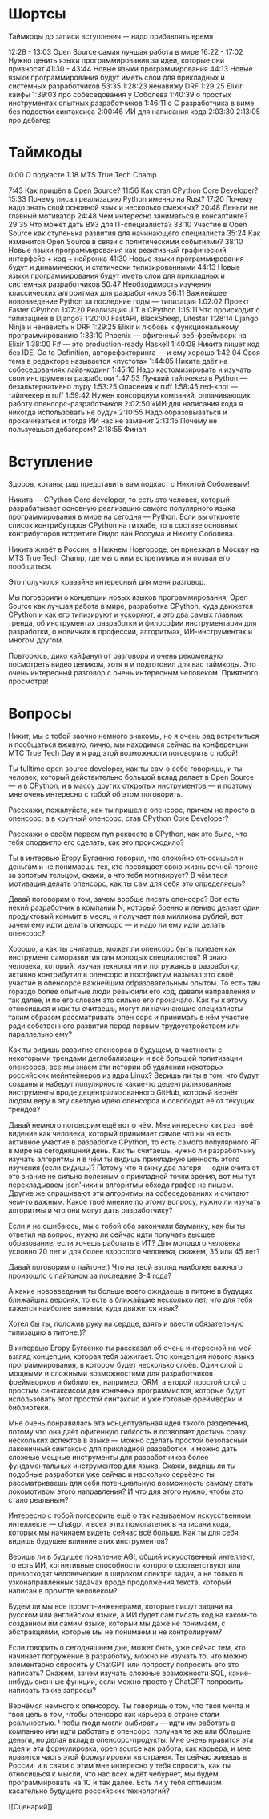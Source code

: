 # Шортсы

Таймкоды до записи вступления -- надо прибавлять время

12:28 - 13:03 Open Source самая лучшая работа в мире
16:22 - 17:02 Нужно ценить языки программирования за идеи, которые они привносят
41:30 - 43:44 Новые языки программирования
44:13 Новые языки программирования будут иметь слои для прикладных и системных разработчиков
53:35
1:28:23 ненавижу DRF
1:29:25 Elixir кайфы
1:39:03 про собеседования у Соболева
1:40:39 о простых инструментах опытных разработчиков
1:46:11 о С разработчика в виме без подсетки синтаксиса
2:00:46 ИИ для написания кода
2:03:30
2:13:05 про дебагер

# Таймкоды

0:00 О подкасте
1:18 MTS True Tech Champ

7:43 Как пришёл в Open Source?
11:56 Как стал CPython Core Developer?
15:33 Почему писал реализацию Python именно на Rust?
17:20 Почему надо знать свой основной язык и несколько смежных?
20:48 Деньги не главный мотиватор
24:48 Чем интересно заниматься в консалтинге?
29:35 Что может дать ВУЗ для IT-специалиста?
33:10 Участие в Open Source как ступенька развития для начинающего специалиста
35:24 Как изменится Open Source в связи с политическими событиями?
38:10 Новые языки программирования как реактивный графический интерфейс + код + нейронка
41:30 Новые языки программирования будут и динамически, и статически типизированными
44:13 Новые языки программирования будут иметь слои для прикладных и системных разработчиков
50:47 Необходимость изучения классических алгоритмах для разработчиков
56:11 Важнейшее нововведение Python за последние годы — типизация
1:02:02 Проект Faster CPython
1:07:20 Реализация JIT в CPython
1:15:11 Что происходит с типизацией в Django?
1:20:00 FastAPI, BlackSheep, Litestar
1:28:14 Django Ninja и ненависть к DRF
1:29:25 Elixir и любовь к функциональному программированию
1:33:10 Phoenix — офигенный веб-фреймворк на Elixir
1:38:00 F# — это production-ready Haskell
1:40:08 Никита пишет код без IDE, Go to Definition, авторефакторинга — и ему хорошо
1:42:04 Своя тема в редакторе называется «пустота»
1:44:05 Никита даёт на собеседованиях лайв-кодинг
1:45:10 Надо кастомизировать и изучать свои инструменты разработки
1:47:53 Лучший тайпчекер в Python — безальтернативно mypy
1:53:25 Опасения к ruff
1:58:45 red-knot — тайпчекер в ruff
1:59:42 Нужен консорциум компаний, оплачивающих работу опенсорс-разработчиков
2:02:50 «ИИ для написания кода я никогда использовать не буду»
2:10:55 Надо образовываться и прокачиваться и тогда ИИ нас не заменит 
2:13:15 Почему не пользуешься дебагером?
2:18:55 Финал

# Вступление

Здоров, котаны, рад представить вам подкаст с Никитой Соболевым!

Никита — CPython Core developer, то есть это человек, который разрабатывает основную реализацию самого популярного языка программирования в мире на сегодня — Python. Если вы откроете список контрибуторов CPython на гитхабе, то в составе основных контрибуторов встретите Гвидо ван Россума и Никиту Соболева.

Никита живёт в России, в Нижнем Новгороде, он приезжал в Москву на MTS True Tech Champ, где мы с ним встретились и я позвал его пообщаться.

Это получился крааайне интересный для меня разговор.

Мы поговорили о концепции новых языков программирования, Open Source как лучшая работа в мире, разработка CPython, куда движется CPython и как его типизируют и ускоряют, а это два самых главных тренда, об инструментах разработки и философии инструментария для разработки, о новичках в профессии, алгоритмах, ИИ-инструментах и многом другом.

Повторюсь, дико кайфанул от разговора и очень рекомендую посмотреть видео целиком, хотя я и подготовил для вас таймкоды. Это очень интересный разговор с очень интересным человеком. Приятного просмотра!



# Вопросы

Никит, мы с тобой заочно немного знакомы, но я очень рад встретиться и пообщаться вживую, лично, мы находимся сейчас на конференции МТС True Tech Day и я рад этой возможности поговорить с тобой!

Ты fulltime open source developer, как ты сам о себе говоришь, и ты человек, который действительно большой вклад делает в Open Source — и в CPython, и в массу других открытых инструментов — и поэтому мне очень интересно с тобой об этом поговорить.

Расскажи, пожалуйста, как ты пришел в опенсорс, причем не просто в опенсорс, а в крупный опенсорс, став CPython Core Developer?

Расскажи о своём первом пул реквесте в CPython, как это было, что тебя сподвигло его сделать, как это происходило?

Ты в интервью Егору Бугаенко говорил, что спокойно относишься к деньгам и не понимаешь тех, кто посвящает свою жизнь вечной погоне за золотым тельцом, скажи, а что тебя мотивирует? В чём твоя мотивация делать опенсорс, как ты сам для себя это определяешь? 

Давай поговорим о том, зачем вообще писать опенсорс? Вот есть некий разработчик в компании N, который бренно и лениво делает один продуктовый коммит в месяц и получает пол миллиона рублей, вот зачем ему идти делать опенсорс — и надо ли ему идти делать опенсорс?

Хорошо, а как ты считаешь, может ли опенсорс быть полезен как инструмент саморазвития для молодых специалистов? Я знаю человека, который, изучая технологии и погружаясь в разработку, активно контрибутил в опенсорс и постфактум называл это своё участие в опенсорсе важнейшим образовательным опытом. То есть там гораздо более опытные люди ревьюили его код, давали направления и так далее, и по его словам это сильно его прокачало. Как ты к этому относишься и как ты считаешь, могут ли начинающие специалисты таким образом рассматривать опен сорс и принимать в нём участие ради собственного развития перед первым трудоустройством или параллельно ему?

Как ты видишь развитие опенсорса в будущем, в частности с некоторыми трендами деглобализации и всё большей политизации опенсорса, все мы знаем эти истории об удалении некоторых российских мейнтейнеров из ядра Linux? Веришь ли ты в том, что будут созданы и наберут популярность какие-то децентрализованные инструменты вроде децентрализованного GitHub, который вернёт людям веру в эту светлую идею опенсорса и освободит её от текущих трендов?

Давай немного поговорим ещё вот о чём. Мне интересно как раз твоё видение как человека, который принимает самое что ни на есть активное участие в разработке CPython, то есть самого популярного ЯП в мире на сегодняшний день. Как ты считаешь, нужно ли разработчику изучать алгоритмы и в чём ты видишь прикладную ценность этого изучения (если видишь)? Потому что я вижу два лагеря — одни считают это знание не сильно полезным с прикладной точки зрения, вот мы тут перекладываем json'чики и алгоритмы обхода графов не пишем. Другие же спрашивают эти алгоритмы на собеседованиях и считают чем-то важным. Какое твоё мнение по этому вопросу, нужно ли изучать алгоритмы и что они могут дать разработчику?

Если я не ошибаюсь, мы с тобой оба закончили бауманку, как бы ты ответил на вопрос, нужно ли сейчас идти получать высшее образование, если хочешь работать в ИТ? Для молодого человека условно 20 лет и для более взрослого человека, скажем, 35 или 45 лет?

Давай поговорим о пайтоне:) Что на твой взгляд наиболее важного произошло с пайтоном за последние 3-4 года?

А какие нововведения ты больше всего ожидаешь в питоне в будущих ближайших версиях, то есть в ближайшие несколько лет, что для тебя кажется наиболее важным, куда движется язык?

Хотел бы ты, положив руку на сердце, взять и ввести обязательную типизацию в питоне:)?

В интервью Егору Бугаенко ты рассказал об очень интересной на мой взгляд концепции, которая тебя зажигает. Это концепция нового языка программирования, в котором будет несколько слоёв. Один слой с мощными и сложными возможностями для разработчиков фреймворков и библиотек, например, ORM, а второй простой слой с простым синтаксисом для конечных программистов, которые будут использовать этот простой синтаксис и уже готовые фреймворки и библиотеки. 

Мне очень понравилась эта концептуальная идея такого разделения, потому что она даёт офигенную гибкость и позволяет достичь сразу нескольких аспектов в языке — можно сделать простой безопасный лаконичный синтаксис для прикладной разработки, и можно дать сложные мощные инструменты для разработчиков более фундаментальных инструментов для языка. Скажи, видишь ли ты подобные разработки уже сейчас и насколько серьёзно ты рассматриваешь для себя потенциальную возможность самому стать локомотивом этого направления? И что для этого нужно, чтобы это стало реальным?

Интересно с тобой поговорить ещё о так называемом искусственном интеллекте — chatgpt и всех этих помогателях в написани кода, которых мы начинаем видеть сейчас всё больше. Как ты для себя видишь будущее влияние этих инструментов?

Веришь ли в будущее появление AGI, общий искусственный интеллект, то есть ИИ, когнитивные способности которого соответствуют или превосходят человеческие в широком спектре задач, а не только в узконаправленных задачах вроде продолжения текста, который написан в промпте человеком?

Будем ли мы все промпт-инженерами, которые пишут задачи на русском или английском языке, а ИИ будет сам писать код на каком-то созданном им самим языке, который мы даже не понимаем, с абстракциями, которые мы не понимаем и не контролируем?

Если говорить о сегодняшнем дне, может быть, уже сейчас тем, кто начинает погружение в разработку, можно не изучать то, что можно элементарно спросить у ChatGPT или попросту попросить его это написать? Скажем, зачем изучать сложные возможности SQL, какие-нибудь оконные функции, если можно просто у ChatGPT попросить написать такие запросы?

Вернёмся немного к опенсорсу. Ты говоришь о том, что твоя мечта и твоя цель в том, чтобы опенсорс как карьера в стране стали реальностью. Чтобы люди могли выбирать — идти им работать в компанию или идти работать в опенсорс, получая те же или бОльшие деньги, но делая вклад в опенсорс-продукты. Мне очень нравится эта идея и эта формулировка, open source как работа, как карьера, и мне нравится часть этой формулировки «в стране». Ты сейчас живешь в России, и в связи с этим мне интересно у тебя спросить, как ты относишься к мысли, что нас всех ждёт чебурнет, мы будем программировать на 1C и так далее. Есть ли у тебя оптимизм касательно будущего российских технологий?

[[Сценарий]]